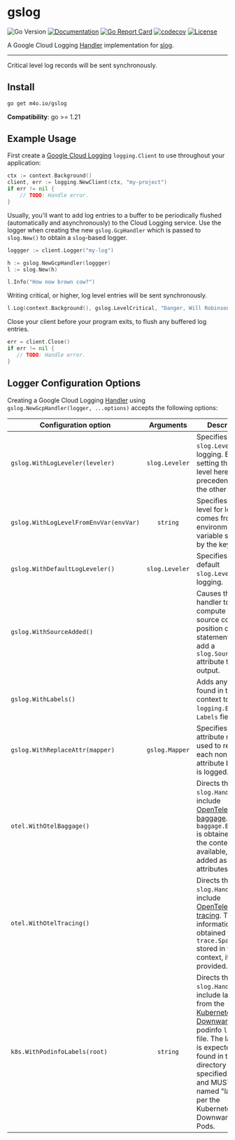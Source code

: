# gslog

![Go Version](https://img.shields.io/badge/Go-%3E%3D%201.21-%23007d9c)
[![Documentation](https://godoc.org/github.com/maguro/gslog?status.svg)](http://godoc.org/github.com/maguro/gslog)
[![Go Report Card](https://goreportcard.com/badge/github.com/maguro/gslog)](https://goreportcard.com/report/github.com/maguro/gslog)
[![codecov](https://codecov.io/gh/maguro/gslog/graph/badge.svg?token=3FAJJ2SIZB)](https://codecov.io/gh/maguro/gslog)
[![License](https://img.shields.io/github/license/maguro/gslog)](./LICENSE)

A Google Cloud Logging [Handler](https://pkg.go.dev/log/slog#Handler) implementation
for [slog](https://go.dev/blog/slog).

---

Critical level log records will be sent synchronously.

## Install

```sh
go get m4o.io/gslog
```

**Compatibility**: go >= 1.21

## Example Usage

First create a [Google Cloud Logging](https://pkg.go.dev/cloud.google.com/go/logging) 
`logging.Client` to use throughout your application:

```go
ctx := context.Background()
client, err := logging.NewClient(ctx, "my-project")
if err != nil {
	// TODO: Handle error.
}
```

Usually, you'll want to add log entries to a buffer to be periodically flushed
(automatically and asynchronously) to the Cloud Logging service.  Use the 
logger when creating the new `gslog.GcpHandler` which is passed to `slog.New()`
to obtain a `slog`-based logger.

```go
loggger := client.Logger("my-log")

h := gslog.NewGcpHandler(loggger)
l := slog.New(h)

l.Info("How now brown cow?")
```

Writing critical, or higher, log level entries will be sent synchronously.

```go
l.Log(context.Background(), gslog.LevelCritical, "Danger, Will Robinson!")
```

Close your client before your program exits, to flush any buffered log entries.

```go
err = client.Close()
if err != nil {
   // TODO: Handle error.
}
```

## Logger Configuration Options

Creating a Google Cloud Logging [Handler](https://pkg.go.dev/log/slog#Handler) using `gslog.NewGcpHandler(logger, ...options)` accepts the
following options:

| Configuration option                   |     Arguments      | Description                                                                                                                                                                                                                                                                                                                    |
|----------------------------------------|:------------------:|--------------------------------------------------------------------------------------------------------------------------------------------------------------------------------------------------------------------------------------------------------------------------------------------------------------------------------|
| `gslog.WithLogLeveler(leveler)`        |   `slog.Leveler`   | Specifies the `slog.Leveler` for logging. Explicitly setting the log level here takes precedence over the other options.                                                                                                                                                                                                       |
| `gslog.WithLogLevelFromEnvVar(envVar)` |      `string`      | Specifies the log level for logging comes from tne environmental variable specified by the key.                                                                                                                                                                                                                                |
| `gslog.WithDefaultLogLeveler()`        |   `slog.Leveler`   | Specifies the default `slog.Leveler` for logging.                                                                                                                                                                                                                                                                              |
| `gslog.WithSourceAdded()`              |                    | Causes the handler to compute the source code position of the log statement and add a `slog.SourceKey` attribute to the output.                                                                                                                                                                                                |
| `gslog.WithLabels()`                   |                    | Adds any labels found in the context to the `logging.Entry`'s `Labels` field.                                                                                                                                                                                                                                                  |
| `gslog.WithReplaceAttr(mapper)`        | `gslog.Mapper` | Specifies an attribute mapper used to rewrite each non-group attribute before it is logged.                                                                                                                                                                                                                                    |
| `otel.WithOtelBaggage()`               |                    | Directs that the `slog.Handler` to include [OpenTelemetry baggage](https://opentelemetry.io/docs/concepts/signals/baggage/).  The `baggage.Baggage` is obtained from the context, if available, and added as attributes.                                                                                                       |
| `otel.WithOtelTracing()`               |                    | Directs that the `slog.Handler` to include [OpenTelemetry tracing](https://opentelemetry.io/docs/concepts/signals/traces/).  Tracing information is obtained from the `trace.SpanContext` stored in the context, if provided.                                                                                                  |
| `k8s.WithPodinfoLabels(root)`          |      `string`      | Directs that the `slog.Handler` to include labels from the [Kubernetes Downward API](https://kubernetes.io/docs/concepts/workloads/pods/downward-api/) podinfo `labels` file. The labels file is expected to be found in the directory specified by root and MUST be named "labels", per the Kubernetes Downward API for Pods. |
